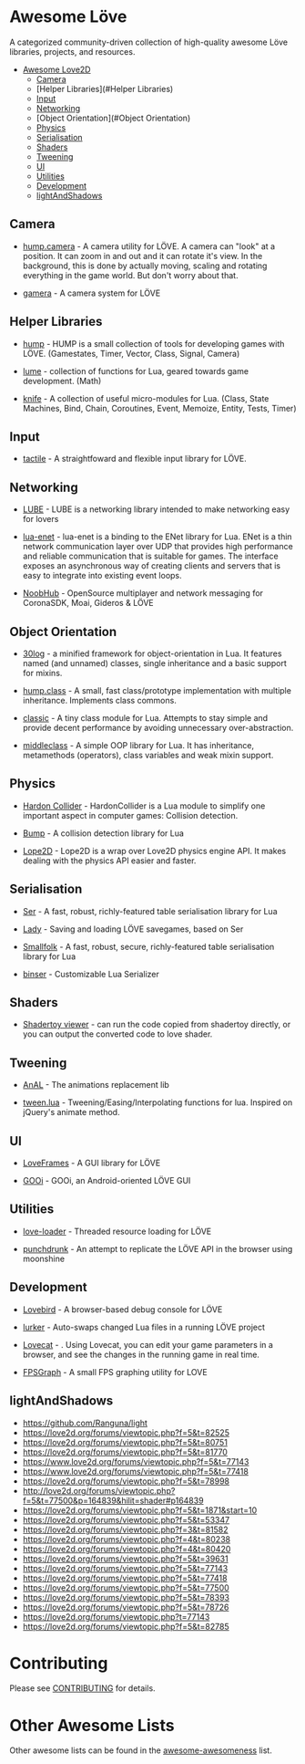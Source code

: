 Awesome Löve
=============

A categorized community-driven collection of high-quality awesome Löve libraries, projects, and resources.


- [Awesome Love2D](#awesome-unity)
  - [Camera](#camera)
  - [Helper Libraries](#Helper Libraries)
  - [Input](#input)
  - [Networking](#networking)
  - [Object Orientation](#Object Orientation)
  - [Physics](#physics)
  - [Serialisation](#serialisation)
  - [Shaders](#shaders)
  - [Tweening](#tweening)
  - [UI](#ui)
  - [Utilities](#utilities)
  - [Development](#development)
  - [lightAndShadows](#lightAndShadows)

## Camera

* [hump.camera](http://vrld.github.io/hump/#hump.camera) - A camera utility for LÖVE. A camera can "look" at a position. It can zoom in and out and it can rotate it's view. In the background, this is done by actually moving, scaling and rotating everything in the game world. But don't worry about that.

* [gamera](https://github.com/kikito/gamera) - A camera system for LÖVE


## Helper Libraries

* [hump](https://github.com/vrld/hump) - HUMP is a small collection of tools for developing games with LÖVE. (Gamestates, Timer, Vector, Class, Signal, Camera)

* [lume](https://github.com/rxi/lume/) -  collection of functions for Lua, geared towards game development. (Math)

* [knife](https://github.com/airstruck/knife) -  A collection of useful micro-modules for Lua. (Class, State Machines, Bind, Chain, Coroutines, Event, Memoize, Entity, Tests, Timer)


## Input

* [tactile](https://github.com/tesselode/tactile) -  A straightfoward and flexible input library for LÖVE.


## Networking
* [LUBE](https://github.com/bartbes/love-misc-libs/blob/LUBE-1.0/LUBE/docs.md) -  LUBE is a networking library intended to make networking easy for lovers

* [lua-enet](http://leafo.net/lua-enet/) -  lua-enet is a binding to the ENet library for Lua. ENet is a thin network communication layer over UDP that provides high performance and reliable communication that is suitable for games. The interface exposes an asynchronous way of creating clients and servers that is easy to integrate into existing event loops.

* [NoobHub](https://github.com/Overtorment/NoobHub) -  OpenSource multiplayer and network messaging for CoronaSDK, Moai, Gideros & LÖVE

## Object Orientation
* [30log](https://github.com/Yonaba/30log) - a minified framework for object-orientation in Lua. It features named (and unnamed) classes, single inheritance and a basic support for mixins.

* [hump.class](http://vrld.github.io/hump/#hump.class) - A small, fast class/prototype implementation with multiple inheritance. Implements class commons.

* [classic](https://github.com/rxi/classic/) - A tiny class module for Lua. Attempts to stay simple and provide decent performance by avoiding unnecessary over-abstraction.

* [middleclass](https://github.com/kikito/middleclass) - A simple OOP library for Lua. It has inheritance, metamethods (operators), class variables and weak mixin support.

## Physics
* [Hardon Collider](http://vrld.github.io/HardonCollider/) - HardonCollider is a Lua module to simplify one important aspect in computer games: Collision detection.

* [Bump](https://github.com/kikito/bump.lua) - A collision detection library for Lua

* [Lope2D](https://bitbucket.org/erlimoen/lope2d-v2/wiki/Home) - Lope2D is a wrap over Love2D physics engine API. It makes dealing with the physics API easier and faster.

## Serialisation

* [Ser](https://github.com/gvx/Ser) - A fast, robust, richly-featured table serialisation library for Lua

* [Lady](https://github.com/gvx/Lady) - Saving and loading LÖVE savegames, based on Ser

* [Smallfolk](https://github.com/gvx/Smallfolk) - A fast, robust, secure, richly-featured table serialisation library for Lua

* [binser](https://github.com/bakpakin/binser) - Customizable Lua Serializer


## Shaders

* [Shadertoy viewer](https://love2d.org/forums/viewtopic.php?f=5&t=80885) - can run the code copied from shadertoy directly, or you can output the converted code to love shader.

## Tweening

* [AnAL](https://love2d.org/forums/viewtopic.php?f=5&t=948) - The animations replacement lib

* [tween.lua](https://github.com/kikito/tween.lua) - Tweening/Easing/Interpolating functions for lua. Inspired on jQuery's animate method.

## UI

* [LoveFrames](https://github.com/KennyShields/LoveFrames) - A GUI library for LÖVE

* [GOOi](https://github.com/tavuntu/gooi) - GOOi, an Android-oriented LÖVE GUI

## Utilities

* [love-loader](https://github.com/kikito/love-loader) - Threaded resource loading for LÖVE

* [punchdrunk](https://github.com/TannerRogalsky/punchdrunk) - An attempt to replicate the LÖVE API in the browser using moonshine

## Development

* [Lovebird](https://github.com/rxi/lovebird) - A browser-based debug console for LÖVE

* [lurker](https://github.com/rxi/lurker) - Auto-swaps changed Lua files in a running LÖVE project

* [Lovecat](https://github.com/CoffeeKitty/lovecat) - . Using Lovecat, you can edit your game parameters in a browser, and see the changes in the running game in real time.

* [FPSGraph](https://github.com/icrawler/FPSGraph) - A small FPS graphing utility for LOVE

## lightAndShadows
* https://github.com/Ranguna/light
* https://love2d.org/forums/viewtopic.php?f=5&t=82525
* https://love2d.org/forums/viewtopic.php?f=5&t=80751
* https://love2d.org/forums/viewtopic.php?f=5&t=81770
* https://www.love2d.org/forums/viewtopic.php?f=5&t=77143
* https://www.love2d.org/forums/viewtopic.php?f=5&t=77418
* https://love2d.org/forums/viewtopic.php?f=5&t=78998
* http://love2d.org/forums/viewtopic.php?f=5&t=77500&p=164839&hilit=shader#p164839
* https://love2d.org/forums/viewtopic.php?f=5&t=1871&start=10
* https://love2d.org/forums/viewtopic.php?f=5&t=53347
* https://love2d.org/forums/viewtopic.php?f=3&t=81582
* https://love2d.org/forums/viewtopic.php?f=4&t=80238
* https://love2d.org/forums/viewtopic.php?f=4&t=80420
* https://love2d.org/forums/viewtopic.php?f=5&t=39631
* https://love2d.org/forums/viewtopic.php?f=5&t=77143
* https://love2d.org/forums/viewtopic.php?f=5&t=77418
* https://love2d.org/forums/viewtopic.php?f=5&t=77500
* https://love2d.org/forums/viewtopic.php?f=5&t=78393
* https://love2d.org/forums/viewtopic.php?f=5&t=78726
* https://love2d.org/forums/viewtopic.php?t=77143
* https://love2d.org/forums/viewtopic.php?f=5&t=82785

# Contributing
Please see [CONTRIBUTING](https://github.com/JanWerder/awesome-love2d/blob/master/CONTRIBUTING.md) for details.

# Other Awesome Lists
Other awesome lists can be found in the [awesome-awesomeness](https://github.com/bayandin/awesome-awesomeness) list.
